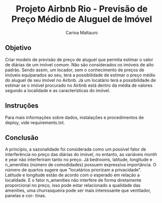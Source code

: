 <h1 align="center">Projeto Airbnb Rio - Previsão de Preço Médio de Aluguel de Imóvel</h1>

<p align="center">
Carina Maltauro <br/>
</p>

## Objetivo

Criar modelo de previsão de preço de aluguel que permita estimar o valor de diárias de um imóvel comum. Não são considerados os
imóveis de alto padrão. Sendo assim, um locador, sem o conhecimento de preços de imóveis equiparados ao seu, terá a possibilidade
de estimar o preço médio do aluguel de seu imóvel no Airbnb. Já um locatário terá a possibilidade de estimar se o imóvel
procurado no Airbnb está dentro da média de valores segundo a localidade e as características do imóvel.


## Instruções

Para mais informações sobre dados, instalações e procedimentos de deploy, vide requirements.txt.


## Conclusão

A princípio, a sazonalidade foi considerada como um possível fator de interferência no preço das diárias do imóvel, no entanto,
as variáveis month e year não interferiram tanto no preço. Já bedrooms, latitude, longitude e n_amenities (número de comodidades)
possuem expressiva importância. O número de quartos sugere que "locatários priorizam a privacidade". Latitude e longitude estão
de acordo com o esperado em relação a localidade. E o fator n_amenities não interfere de forma diretamente proporcional no preço,
isso pode estar relacionado a qualidade das amenities, uma churrasqueira pode ser mais interessante que ventilador, panelas e cor-
tinas.

